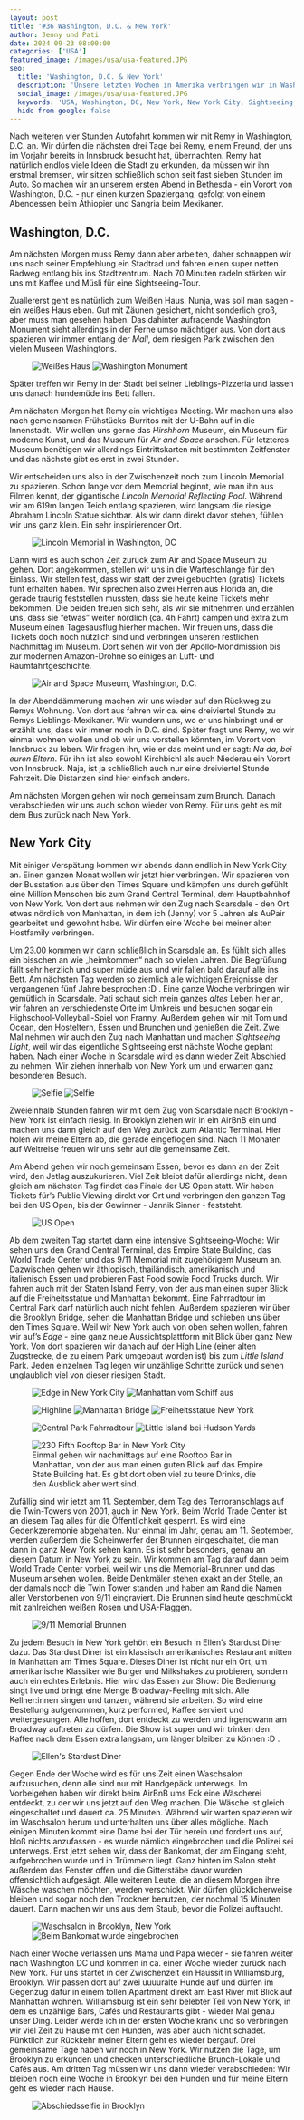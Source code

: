 ```yaml
---
layout: post
title: '#36 Washington, D.C. & New York'
author: Jenny und Pati
date: 2024-09-23 08:00:00
categories: ['USA']
featured_image: /images/usa/usa-featured.JPG
seo:
  title: 'Washington, D.C. & New York'
  description: 'Unsere letzten Wochen in Amerika verbringen wir in Washington, D.C. und in New York City. Dort besuchen wir allerlei Sehenswürdigkeiten und bekommen Besuch von zu Hause.'
  social_image: /images/usa/usa-featured.JPG
  keywords: 'USA, Washington, DC, New York, New York City, Sightseeing, 'Washington, D.C.', 9/11, Scarsdale, Brooklyn'
  hide-from-google: false
---
```

Nach weiteren vier Stunden Autofahrt kommen wir mit Remy in Washington, D.C. an. Wir dürfen die nächsten drei Tage bei Remy, einem Freund, der uns im Vorjahr bereits in Innsbruck besucht hat, übernachten. Remy hat natürlich endlos viele Ideen die Stadt zu erkunden, da müssen wir ihn erstmal bremsen, wir sitzen schließlich schon seit fast sieben Stunden im Auto. So machen wir an unserem ersten Abend in Bethesda - ein Vorort von Washington, D.C. - nur einen kurzen Spaziergang, gefolgt von einem Abendessen beim Äthiopier und Sangria beim Mexikaner.

## Washington, D.C.
Am nächsten Morgen muss Remy dann aber arbeiten, daher schnappen wir uns nach seiner Empfehlung ein Stadtrad und fahren einen super netten Radweg entlang bis ins Stadtzentrum. Nach 70 Minuten radeln stärken wir uns mit Kaffee und Müsli für eine Sightseeing-Tour. 

Zuallererst geht es natürlich zum Weißen Haus. Nunja, was soll man sagen - ein weißes Haus eben. Gut mit Zäunen gesichert, nicht sonderlich groß, aber muss man gesehen haben. Das dahinter aufragende Washington Monument sieht allerdings in der Ferne umso mächtiger aus. Von dort aus spazieren wir immer entlang der *Mall*, dem riesigen Park zwischen den vielen Museen Washingtons. 

<figure class="img2">
  <img src="/images/usa/usa-2.jpg" alt="Weißes Haus">
  <img src="/images/usa/usa-3.jpg" alt="Washington Monument">
</figure>

Später treffen wir Remy in der Stadt bei seiner Lieblings-Pizzeria und lassen uns danach hundemüde ins Bett fallen. 

Am nächsten Morgen hat Remy ein wichtiges Meeting. Wir machen uns also nach gemeinsamen Frühstücks-Burritos mit der U-Bahn auf in die Innenstadt. 
Wir wollen uns gerne das *Hirshhorn* Museum, ein Museum für moderne Kunst, und das Museum für *Air and Space* ansehen. Für letzteres Museum benötigen wir allerdings Eintrittskarten mit bestimmten Zeitfenster und das nächste gibt es erst in zwei Stunden. 

Wir entscheiden uns also in der Zwischenzeit noch zum Lincoln Memorial zu spazieren. Schon lange vor dem Memorial beginnt, wie man ihn aus Filmen kennt, der gigantische *Lincoln Memorial Reflecting Pool*. Während wir am 619m langen Teich entlang spazieren, wird langsam die riesige Abraham Lincoln Statue sichtbar. Als wir dann direkt davor stehen, fühlen wir uns ganz klein. Ein sehr inspirierender Ort. 

<figure class="img1">
  <img src="/images/usa/usa-15.jpg" alt="Lincoln Memorial in Washington, DC">
</figure>

Dann wird es auch schon Zeit zurück zum Air and Space Museum zu gehen. Dort angekommen, stellen wir uns in die Warteschlange für den Einlass. Wir stellen fest, dass wir statt der zwei gebuchten (gratis) Tickets fünf erhalten haben. Wir sprechen also zwei Herren aus Florida an, die gerade traurig feststellen mussten, dass sie heute keine Tickets mehr bekommen. Die beiden freuen sich sehr, als wir sie mitnehmen und erzählen uns, dass sie “etwas” weiter nördlich (ca. 4h Fahrt) campen und extra zum Museum einen Tagesausflug hierher machen. Wir freuen uns, dass die Tickets doch noch nützlich sind und verbringen unseren restlichen Nachmittag im Museum. Dort sehen wir von der Apollo-Mondmission bis zur modernen Amazon-Drohne so einiges an Luft- und Raumfahrtgeschichte. 

<figure class="img1">
  <img src="/images/usa/usa-11.jpg" alt="Air and Space Museum, Washington, D.C.">
</figure>

In der Abenddämmerung machen wir uns wieder auf den Rückweg zu Remys Wohnung. Von dort aus fahren wir ca. eine dreiviertel Stunde zu Remys Lieblings-Mexikaner. Wir wundern uns, wo er uns hinbringt und er erzählt uns, dass wir immer noch in D.C. sind. Später fragt uns Remy, wo wir einmal wohnen wollen und ob wir uns vorstellen könnten, im Vorort von Innsbruck zu leben. Wir fragen ihn, wie er das meint und er sagt: *Na da, bei euren Eltern*. Für ihn ist also sowohl Kirchbichl als auch Niederau ein Vorort von Innsbruck. Naja, ist ja schließlich auch nur eine dreiviertel Stunde Fahrzeit. Die Distanzen sind hier einfach anders.

Am nächsten Morgen gehen wir noch gemeinsam zum Brunch. Danach verabschieden wir uns auch schon wieder von Remy. Für uns geht es mit dem Bus zurück nach New York. 

## New York City

Mit einiger Verspätung kommen wir abends dann endlich in New York City an. Einen ganzen Monat wollen wir jetzt hier verbringen. Wir spazieren von der Busstation aus über den Times Square und kämpfen uns durch gefühlt eine Million Menschen bis zum Grand Central Terminal, dem Hauptbahnhof von New York. Von dort aus nehmen wir den Zug nach Scarsdale - den Ort etwas nördlich von Manhattan, in dem ich (Jenny) vor 5 Jahren als AuPair gearbeitet und gewohnt habe. Wir dürfen eine Woche bei meiner alten Hostfamily verbringen.

Um 23.00 kommen wir dann schließlich in Scarsdale an. Es fühlt sich alles ein bisschen an wie „heimkommen“ nach so vielen Jahren. Die Begrüßung fällt sehr herzlich und super müde aus und wir fallen bald darauf alle ins Bett. Am nächsten Tag werden so ziemlich alle wichtigen Ereignisse der vergangenen fünf Jahre besprochen :D . Eine ganze Woche verbringen wir gemütlich in Scarsdale. Pati schaut sich mein ganzes *altes* Leben hier an, wir fahren an verschiedenste Orte im Umkreis und besuchen sogar ein Highschool-Volleyball-Spiel von Franny. Außerdem gehen wir mit Tom und Ocean, den Hosteltern, Essen und Brunchen und genießen die Zeit. Zwei Mal nehmen wir auch den Zug nach Manhattan und machen *Sightseeing Light*, weil wir das eigentliche Sightseeing erst nächste Woche geplant haben. Nach einer Woche in Scarsdale wird es dann wieder Zeit Abschied zu nehmen. Wir ziehen innerhalb von New York um und erwarten ganz besonderen Besuch.

<figure class="img2">
  <img src="/images/usa/usa-16.jpg" alt="Selfie">
  <img src="/images/usa/usa-17.jpg" alt="Selfie">
</figure>

Zweieinhalb Stunden fahren wir mit dem Zug von Scarsdale nach Brooklyn - New York ist einfach riesig. In Brooklyn ziehen wir in ein AirBnB ein und machen uns dann gleich auf den Weg zurück zum Atlantic Terminal. Hier holen wir meine Eltern ab, die gerade eingeflogen sind. Nach 11 Monaten auf Weltreise freuen wir uns sehr auf die gemeinsame Zeit.

Am Abend gehen wir noch gemeinsam Essen, bevor es dann an der Zeit wird, den Jetlag auszukurieren. Viel Zeit bleibt dafür allerdings nicht, denn gleich am nächsten Tag findet das Finale der US Open statt. Wir haben Tickets für’s Public Viewing direkt vor Ort und verbringen den ganzen Tag bei den US Open, bis der Gewinner - Jannik Sinner - feststeht.

<figure class="img1">
  <img src="/images/usa/usa-6.jpg" alt="US Open">
</figure>

Ab dem zweiten Tag startet dann eine intensive Sightseeing-Woche:
Wir sehen uns den Grand Central Terminal, das Empire State Building, das World Trade Center und das 9/11 Memorial mit zugehörigem Museum an. Dazwischen gehen wir äthiopisch, thailändisch, amerikanisch und italienisch Essen und probieren Fast Food sowie Food Trucks durch. Wir fahren auch mit der Staten Island Ferry, von der aus man einen super Blick auf die Freiheitsstatue und Manhattan bekommt. Eine Fahrradtour im Central Park darf natürlich auch nicht fehlen. Außerdem spazieren wir über die Brooklyn Bridge, sehen die Manhattan Bridge und schieben uns über den Times Square. Weil wir New York auch von oben sehen wollen, fahren wir auf’s *Edge* - eine ganz neue Aussichtsplattform mit Blick über ganz New York. Von dort spazieren wir danach auf der High Line (einer alten Zugstrecke, die zu einem Park umgebaut worden ist) bis zum *Little Island* Park. Jeden einzelnen Tag legen wir unzählige Schritte zurück und sehen unglaublich viel von dieser riesigen Stadt.

<figure class="img2">
  <img src="/images/usa/usa-10.jpg" alt="Edge in New York City">
  <img src="/images/usa/usa-9.jpg" alt="Manhattan vom Schiff aus">
</figure>
<figure class="img3">
  <img src="/images/usa/usa-1.jpg" alt="Highline">
  <img src="/images/usa/usa-4.jpg" alt="Manhattan Bridge">
  <img src="/images/usa/usa-12.jpg" alt="Freiheitsstatue New York">
</figure>
<figure class="img2">
  <img src="/images/usa/usa-7.jpg" alt="Central Park Fahrradtour">
  <img src="/images/usa/usa-14.jpg" alt="Little Island bei Hudson Yards">
</figure>
<figure class="img1">
  <img src="/images/usa/usa-5.jpg" alt="230 Fifth Rooftop Bar in New York City">
  <figcaption>Einmal gehen wir nachmittags auf eine Rooftop Bar in Manhattan, von der aus man einen guten Blick auf das Empire State Building hat. Es gibt dort oben viel zu teure Drinks, die den Ausblick aber wert sind.</figcaption>
</figure>

Zufällig sind wir jetzt am 11. September, dem Tag des Terroranschlags auf die Twin-Towers von 2001, auch in New York. Beim World Trade Center ist an diesem Tag alles für die Öffentlichkeit gesperrt. Es wird eine Gedenkzeremonie abgehalten. Nur einmal im Jahr, genau am 11. September, werden außerdem die Scheinwerfer der Brunnen eingeschaltet, die man dann in ganz New York sehen kann. Es ist sehr besonders, genau an diesem Datum in New York zu sein. Wir kommen am Tag darauf dann beim World Trade Center vorbei, weil wir uns die Memorial-Brunnen und das Museum ansehen wollen. Beide Denkmäler stehen exakt an der Stelle, an der damals noch die Twin Tower standen und haben am Rand die Namen aller Verstorbenen von 9/11 eingraviert. Die Brunnen sind heute geschmückt mit zahlreichen weißen Rosen und USA-Flaggen.

<figure class="img1">
  <img src="/images/usa/usa-18.jpg" alt="9/11 Memorial Brunnen">
</figure>

Zu jedem Besuch in New York gehört ein Besuch in Ellen’s Stardust Diner dazu. Das Stardust Diner ist ein klassisch amerikanisches Restaurant mitten in Manhattan am Times Square. Dieses Diner ist nicht nur ein Ort, um amerikanische Klassiker wie Burger und Milkshakes zu probieren, sondern auch ein echtes Erlebnis. Hier wird das Essen zur Show: Die Bedienung singt live und bringt eine Menge Broadway-Feeling mit sich. Alle Kellner:innen singen und tanzen, während sie arbeiten. So wird eine Bestellung aufgenommen, kurz performed, Kaffee serviert und weitergesungen. Alle hoffen, dort entdeckt zu werden und irgendwann am Broadway auftreten zu dürfen. Die Show ist super und wir trinken den Kaffee nach dem Essen extra langsam, um länger bleiben zu können :D .

<figure class="img1">
  <img src="/images/usa/usa-18.jpg" alt="Ellen's Stardust Diner">
</figure>

Gegen Ende der Woche wird es für uns Zeit einen Waschsalon aufzusuchen, denn alle sind nur mit Handgepäck unterwegs. Im Vorbeigehen haben wir direkt beim AirBnB ums Eck eine Wäscherei entdeckt, zu der wir uns jetzt auf den Weg machen. Die Wäsche ist gleich eingeschaltet und dauert ca. 25 Minuten. Während wir warten spazieren wir im Waschsalon herum und unterhalten uns über alles mögliche. Nach einigen Minuten kommt eine Dame bei der Tür herein und fordert uns auf, bloß nichts anzufassen - es wurde nämlich eingebrochen und die Polizei sei unterwegs. Erst jetzt sehen wir, dass der Bankomat, der am Eingang steht, aufgebrochen wurde und in Trümmern liegt. Ganz hinten im Salon steht außerdem das Fenster offen und die Gitterstäbe davor wurden offensichtlich aufgesägt. Alle weiteren Leute, die an diesem Morgen ihre Wäsche waschen möchten, werden verschickt. Wir dürfen glücklicherweise bleiben und sogar noch den Trockner benutzen, der nochmal 15 Minuten dauert. Dann machen wir uns aus dem Staub, bevor die Polizei auftaucht.

<figure class="img2">
  <img src="/images/usa/usa-19.jpg" alt="Waschsalon in Brooklyn, New York">
  <img src="/images/usa/usa-20.jpg" alt="Beim Bankomat wurde eingebrochen">
</figure>

Nach einer Woche verlassen uns Mama und Papa wieder - sie fahren weiter nach Washington DC und kommen in ca. einer Woche wieder zurück nach New York. Für uns startet in der Zwischenzeit ein Haussit in Williamsburg, Brooklyn. Wir passen dort auf zwei uuuuralte Hunde auf und dürfen im Gegenzug dafür in einem tollen Apartment direkt am East River mit Blick auf Manhattan wohnen. Williamsburg ist ein sehr belebter Teil von New York, in dem es unzählige Bars, Cafés und Restaurants gibt - wieder Mal genau unser Ding. Leider werde ich in der ersten Woche krank und so verbringen wir viel Zeit zu Hause mit den Hunden, was aber auch nicht schadet. Pünktlich zur Rückkehr meiner Eltern geht es wieder bergauf. Drei gemeinsame Tage haben wir noch in New York. Wir nutzen die Tage, um Brooklyn zu erkunden und checken unterschiedliche Brunch-Lokale und Cafés aus. Am dritten Tag müssen wir uns dann wieder verabschieden: Wir bleiben noch eine Woche in Brooklyn bei den Hunden und für meine Eltern geht es wieder nach Hause. 

<figure class="img1">
  <img src="/images/usa/usa-8.jpg" alt="Abschiedsselfie in Brooklyn">
</figure>